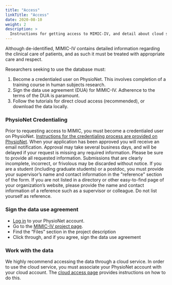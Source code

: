 ```yaml
---
title: "Access"
linkTitle: "Access"
date: 2020-08-10
weight: 2
description: >
  Instructions for getting access to MIMIC-IV, and detail about cloud services available to work with the data.
---
```


Although de-identified, MIMIC-IV contains detailed information regarding the clinical care of patients, and as such it must be treated with appropriate care and respect.

Researchers seeking to use the database must:

1. Become a credentialed user on PhysioNet. This involves completion of a training course in human subjects research.
2. Sign the data use agreement (DUA) for MIMIC-IV. Adherence to the terms of the DUA is paramount.
3. Follow the tutorials for direct cloud access (recommended), or download the data locally.

### PhysioNet Credentialing

Prior to requesting access to MIMIC, you must become a credentialed user on PhysioNet.
[Instructions for the credentialing process are provided on PhysioNet](https://physionet.org/settings/credentialing/). When your application has been approved you will receive an email notification. Approval may take several business days, and will be delayed if your request is missing any required information.
Please be sure to provide all requested information. Submissions that are clearly incomplete, incorrect, or frivolous may be discarded without notice.
If you are a student (including graduate students) or a postdoc, you must provide your supervisor’s name and contact information in the "reference" section of the form. If you are not listed in a directory or other easy-to-find page of your organization’s website, please provide the name and contact information of a reference such as a supervisor or colleague. Do not list yourself as reference.

### Sign the data use agreement

- [Log in](https://physionet.org/login/) to your PhysioNet account.
- Go to the [MIMIC-IV project page](https://physionet.org/content/mimiciv/).
- Find the “Files” section in the project description
- Click through, and if you agree, sign the data use agreement

### Work with the data

We highly recommend accessing the data through a cloud service.
In order to use the cloud service, you must associate your PhysioNet account with your cloud account.
The [cloud access page](/docs/access/cloud) provides instructions on how to do this.
